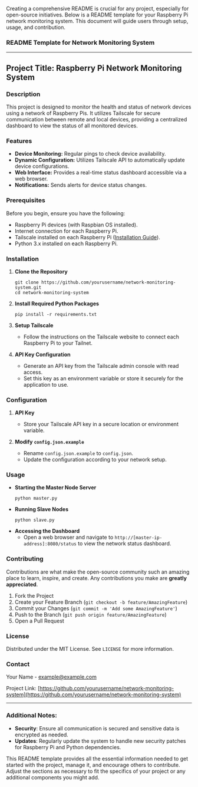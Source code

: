 Creating a comprehensive README is crucial for any project, especially for open-source initiatives. Below is a README template for your Raspberry Pi network monitoring system. This document will guide users through setup, usage, and contribution.

### README Template for Network Monitoring System

---

## Project Title: Raspberry Pi Network Monitoring System

### Description
This project is designed to monitor the health and status of network devices using a network of Raspberry Pis. It utilizes Tailscale for secure communication between remote and local devices, providing a centralized dashboard to view the status of all monitored devices.

### Features
- **Device Monitoring:** Regular pings to check device availability.
- **Dynamic Configuration:** Utilizes Tailscale API to automatically update device configurations.
- **Web Interface:** Provides a real-time status dashboard accessible via a web browser.
- **Notifications:** Sends alerts for device status changes.

### Prerequisites
Before you begin, ensure you have the following:
- Raspberry Pi devices (with Raspbian OS installed).
- Internet connection for each Raspberry Pi.
- Tailscale installed on each Raspberry Pi ([Installation Guide](https://tailscale.com/kb/1101/install-rpi/)).
- Python 3.x installed on each Raspberry Pi.

### Installation
1. **Clone the Repository**
   ```
   git clone https://github.com/yourusername/network-monitoring-system.git
   cd network-monitoring-system
   ```

2. **Install Required Python Packages**
   ```
   pip install -r requirements.txt
   ```

3. **Setup Tailscale**
   - Follow the instructions on the Tailscale website to connect each Raspberry Pi to your Tailnet.

4. **API Key Configuration**
   - Generate an API key from the Tailscale admin console with read access.
   - Set this key as an environment variable or store it securely for the application to use.

### Configuration
1. **API Key**
   - Store your Tailscale API key in a secure location or environment variable.

2. **Modify `config.json.example`**
   - Rename `config.json.example` to `config.json`.
   - Update the configuration according to your network setup.

### Usage
- **Starting the Master Node Server**
  ```
  python master.py
  ```
- **Running Slave Nodes**
  ```
  python slave.py
  ```
- **Accessing the Dashboard**
  - Open a web browser and navigate to `http://[master-ip-address]:8080/status` to view the network status dashboard.

### Contributing
Contributions are what make the open-source community such an amazing place to learn, inspire, and create. Any contributions you make are **greatly appreciated**.

1. Fork the Project
2. Create your Feature Branch (`git checkout -b feature/AmazingFeature`)
3. Commit your Changes (`git commit -m 'Add some AmazingFeature'`)
4. Push to the Branch (`git push origin feature/AmazingFeature`)
5. Open a Pull Request

### License
Distributed under the MIT License. See `LICENSE` for more information.

### Contact
Your Name - example@example.com

Project Link: [https://github.com/yourusername/network-monitoring-system](https://github.com/yourusername/network-monitoring-system)

---

### Additional Notes:
- **Security**: Ensure all communication is secured and sensitive data is encrypted as needed.
- **Updates**: Regularly update the system to handle new security patches for Raspberry Pi and Python dependencies.

This README template provides all the essential information needed to get started with the project, manage it, and encourage others to contribute. Adjust the sections as necessary to fit the specifics of your project or any additional components you might add.
